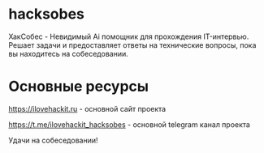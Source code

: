 # hacksobes
ХакСобес - Невидимый Ai помощник для прохождения IT-интервью. Решает задачи и предоставляет ответы на технические вопросы, пока вы находитесь на собеседовании.

# Основные ресурсы
https://ilovehackit.ru - основной сайт проекта

https://t.me/ilovehackit_hacksobes - основной telegram канал проекта

Удачи на собеседовании!
